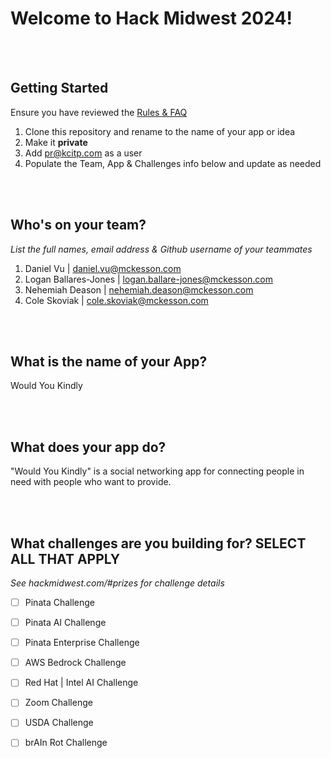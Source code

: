 # Welcome to Hack Midwest 2024!
<br /><br />


## Getting Started
Ensure you have reviewed the [Rules & FAQ](https://hackmidwest.com/#faq)
1. Clone this repository and rename to the name of your app or idea
2. Make it **private**
3. Add pr@kcitp.com as a user
4. Populate the Team, App & Challenges info below and update as needed

<br /><br />

## Who's on your team?
*List the full names,  email address & Github username of your teammates*

1. Daniel Vu | daniel.vu@mckesson.com
2. Logan Ballares-Jones | logan.ballare-jones@mckesson.com
3. Nehemiah Deason | nehemiah.deason@mckesson.com
4. Cole Skoviak | cole.skoviak@mckesson.com 

<br /><br />


## What is the name of your App?
Would You Kindly

<br /><br />
## What does your app do?
"Would You Kindly" is a social networking app for connecting people in need with people who want to provide.

<br /><br />


## What challenges are you building for? SELECT ALL THAT APPLY
*See hackmidwest.com/#prizes for challenge details*
- [ ]  Pinata Challenge
- [ ]  Pinata AI Challenge
- [ ]  Pinata Enterprise Challenge
- [ ]  AWS Bedrock Challenge
- [ ]  Red Hat | Intel AI Challenge
- [ ]  Zoom Challenge
- [ ]  USDA Challenge
- [ ]  brAIn Rot Challenge


<br /><br />